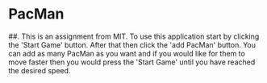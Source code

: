 # PacMan
##. This is an assignment from MIT. To use this application start by clicking the 'Start Game' button. After that then click the 'add PacMan' button. You can add as many PacMan as you want and if you would like for them to move faster then you would press the 'Start Game' until you have reached the desired speed.
